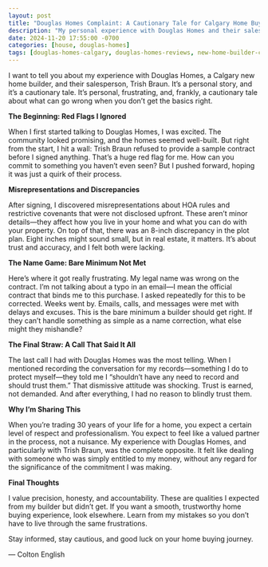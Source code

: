 ```yaml
---
layout: post
title: "Douglas Homes Complaint: A Cautionary Tale for Calgary Home Buyers"
description: "My personal experience with Douglas Homes and their salesperson, Trish Braun. This review details the issues I faced, from contract problems to a lack of professionalism, and serves as a warning to anyone considering building with this company."
date: 2024-11-20 17:55:00 -0700
categories: [house, douglas-homes]
tags: [douglas-homes-calgary, douglas-homes-reviews, new-home-builder-calgary, home-builder-complaints, new-home-warranty-alberta, trish-braun]
---
```


I want to tell you about my experience with Douglas Homes, a Calgary new home builder, and their salesperson, Trish Braun. It’s a personal story, and it’s a cautionary tale. It’s personal, frustrating, and, frankly, a cautionary tale about what can go wrong when you don’t get the basics right.

**The Beginning: Red Flags I Ignored**

When I first started talking to Douglas Homes, I was excited. The community looked promising, and the homes seemed well-built. But right from the start, I hit a wall: Trish Braun refused to provide a sample contract before I signed anything. That’s a huge red flag for me. How can you commit to something you haven’t even seen? But I pushed forward, hoping it was just a quirk of their process.

**Misrepresentations and Discrepancies**

After signing, I discovered misrepresentations about HOA rules and restrictive covenants that were not disclosed upfront. These aren’t minor details—they affect how you live in your home and what you can do with your property. On top of that, there was an 8-inch discrepancy in the plot plan. Eight inches might sound small, but in real estate, it matters. It’s about trust and accuracy, and I felt both were lacking.

**The Name Game: Bare Minimum Not Met**

Here’s where it got really frustrating. My legal name was wrong on the contract. I’m not talking about a typo in an email—I mean the official contract that binds me to this purchase. I asked repeatedly for this to be corrected. Weeks went by. Emails, calls, and messages were met with delays and excuses. This is the bare minimum a builder should get right. If they can’t handle something as simple as a name correction, what else might they mishandle?

**The Final Straw: A Call That Said It All**

The last call I had with Douglas Homes was the most telling. When I mentioned recording the conversation for my records—something I do to protect myself—they told me I “shouldn’t have any need to record and should trust them.” That dismissive attitude was shocking. Trust is earned, not demanded. And after everything, I had no reason to blindly trust them.

**Why I’m Sharing This**

When you’re trading 30 years of your life for a home, you expect a certain level of respect and professionalism. You expect to feel like a valued partner in the process, not a nuisance. My experience with Douglas Homes, and particularly with Trish Braun, was the complete opposite. It felt like dealing with someone who was simply entitled to my money, without any regard for the significance of the commitment I was making.

**Final Thoughts**

I value precision, honesty, and accountability. These are qualities I expected from my builder but didn’t get. If you want a smooth, trustworthy home buying experience, look elsewhere. Learn from my mistakes so you don’t have to live through the same frustrations.

Stay informed, stay cautious, and good luck on your home buying journey.

— Colton English
